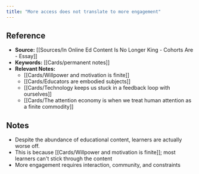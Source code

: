 ```yaml
---
title: "More access does not translate to more engagement"
---
```

## Reference
- **Source:** [[Sources/In Online Ed Content Is No Longer King - Cohorts Are - Essay]]
- **Keywords:** [[Cards/permanent notes]]
- **Relevant Notes:** 
	- [[Cards/Willpower and motivation is finite]]
	- [[Cards/Educators are embodied subjects]]
	- [[Cards/Technology keeps us stuck in a feedback loop with ourselves]]
	- [[Cards/The attention economy is when we treat human attention as a finite commodity]]
## Notes
- Despite the abundance of educational content, learners are actually worse off.
- This is because [[Cards/Willpower and motivation is finite]]; most learners can't stick through the content
- More engagement requires interaction, community, and constraints